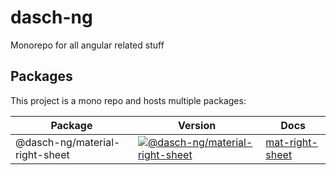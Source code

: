 # dasch-ng

Monorepo for all angular related stuff

## Packages

This project is a mono repo and hosts multiple packages:

| Package                        | Version                                                                                                                                                            | Docs                                                                                           |
| ------------------------------ | ------------------------------------------------------------------------------------------------------------------------------------------------------------------ | ---------------------------------------------------------------------------------------------- |
| @dasch-ng/material-right-sheet | [![@dasch-ng/material-right-sheet](https://img.shields.io/npm/v/@dasch-ng/material-right-sheet.svg)](https://www.npmjs.com/package/@dasch-ng/material-right-sheet) | [mat-right-sheet](https://github.com/daschtour/dasch-ng/tree/master/libs/material/right-sheet) |
